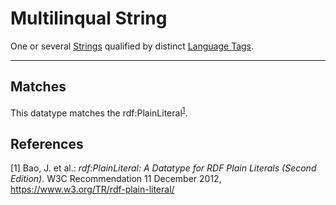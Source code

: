 # Multilinqual String

One or several [Strings](../datatypes/String.md) qualified by distinct [Language Tags](../entities/Language_Tag.md).

---
## Matches

This datatype matches the rdf:PlainLiteral<sup>[1](#fn1)</sup>.

## References

<a name="fn1">\[1\]</a> Bao, J. et al.: *rdf:PlainLiteral: A Datatype for RDF Plain Literals (Second Edition)*. W3C Recommendation 11 December 2012, https://www.w3.org/TR/rdf-plain-literal/
